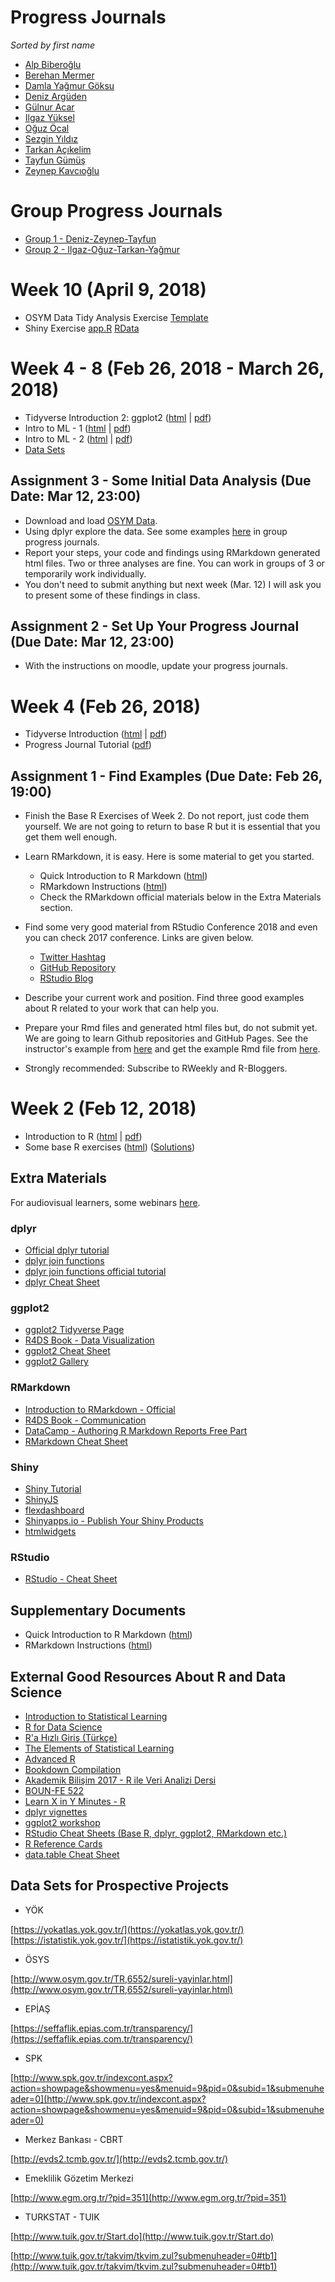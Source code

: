 
# Progress Journals

_Sorted by first name_

+ [Alp Biberoğlu](https://boun-etm58d.github.io/pj-alpbiberoglu)
+ [Berehan Mermer](https://boun-etm58d.github.io/pj-Berahan/)
+ [Damla Yağmur Göksu](https://boun-etm58d.github.io/pj-dgoksu/)
+ [Deniz Argüden](https://boun-etm58d.github.io/pj-Denizarguden/)
+ [Gülnur Acar](https://boun-etm58d.github.io/pj-GulnurAcar/)
+ [Ilgaz Yüksel](https://boun-etm58d.github.io/pj-ilgazyuksel)
+ [Oğuz Öcal](https://boun-etm58d.github.io/pj-oguzocal/)
+ [Sezgin Yıldız](https://boun-etm58d.github.io/pj-SezginYildiz)
+ [Tarkan Açıkelim](https://boun-etm58d.github.io/pj-tarkanacikelim)
+ [Tayfun Gümüş](https://boun-etm58d.github.io/pj-Tayfungumus)
+ [Zeynep Kavcıoğlu](https://boun-etm58d.github.io/pj-zeynepkavcioglu)

# Group Progress Journals

+ [Group 1 - Deniz-Zeynep-Tayfun](https://boun-etm58d.github.io/gpj-deniz-zeynep-tayfun)
+ [Group 2 - Ilgaz-Oğuz-Tarkan-Yağmur](https://boun-etm58d.github.io/gpj-ilgaz_oguz_tarkan_yagmur)

# Week 10 (April 9, 2018)

+ OSYM Data Tidy Analysis Exercise [Template](https://raw.githubusercontent.com/BOUN-ETM58D/boun-etm58d.github.io/master/files/osym_data_analysis_template.Rmd)
+ Shiny Exercise [app.R](https://raw.githubusercontent.com/BOUN-ETM58D/boun-etm58d.github.io/master/files/app.R) [RData](files/shiny_movie_set.RData)

# Week 4 - 8 (Feb 26, 2018 - March 26, 2018)

+ Tidyverse Introduction 2: ggplot2 ([html](files/tidyverse_intro_ggplot2.html) \| [pdf](files/tidyverse_intro_ggplot2.pdf))
+ Intro to ML - 1 ([html](files/intro_to_ml.html) \| [pdf](files/intro_to_ml.pdf))
+ Intro to ML - 2 ([html](files/intro_to_ml_2.html) \| [pdf](files/intro_to_ml_2.pdf))
+ [Data Sets](files/data.zip)

## Assignment 3 - Some Initial Data Analysis (Due Date: Mar 12, 23:00)

+ Download and load [OSYM Data](files/osym_data_2017_v2.RData).
+ Using dplyr explore the data. See some examples [here](https://mef-bda503.github.io/works17F.html) in group progress journals.
+ Report your steps, your code and findings using RMarkdown generated html files. Two or three analyses are fine. You can work in groups of 3 or temporarily work individually.
+ You don't need to submit anything but next week (Mar. 12) I will ask you to present some of these findings in class.

## Assignment 2 - Set Up Your Progress Journal (Due Date: Mar 12, 23:00)

+ With the instructions on moodle, update your progress journals.

# Week 4 (Feb 26, 2018)

+ Tidyverse Introduction ([html](files/tidyverse_intro.html) \| [pdf](files/tidyverse_intro.pdf))
+ Progress Journal Tutorial ([pdf](files/hw_tutorial.pdf))

## Assignment 1 - Find Examples (Due Date: Feb 26, 19:00)

+ Finish the Base R Exercises of Week 2. Do not report, just code them yourself. We are not going to return to base R but it is essential that you get them well enough.

+ Learn RMarkdown, it is easy. Here is some material to get you started.
    + Quick Introduction to R Markdown ([html](files/QuickIntroRMarkdown.html))
    + RMarkdown Instructions ([html](files/rmarkdown_instructions.pdf))
    + Check the RMarkdown official materials below in the Extra Materials section.

+ Find some very good material from RStudio Conference 2018 and even you can check 2017 conference. Links are given below.
    + [Twitter Hashtag](https://twitter.com/hashtag/rstudioconf?lang=en)
    + [GitHub Repository](https://github.com/rstudio/rstudio-conf)
    + [RStudio Blog](https://blog.rstudio.com/categories/rstudioconf)

+ Describe your current work and position. Find three good examples about R related to your work that can help you.

+ Prepare your Rmd files and generated html files but, do not submit yet. We are going to learn Github repositories and GitHub Pages. See the instructor's example from [here](files/assignment_1.html) and get the example Rmd file from [here](https://raw.githubusercontent.com/BOUN-ETM58D/boun-etm58d.github.io/master/files/assignment_1.Rmd).

+ Strongly recommended: Subscribe to RWeekly and R-Bloggers.

# Week 2 (Feb 12, 2018)

+ Introduction to R ([html](files/01_R_Basics.html) \| [pdf](files/01_R_Basics.pdf))
+ Some base R exercises ([html](https://r338.github.io/ab-2017/dokumanlar/dokuman_temel_alistirma.html)) ([Solutions](https://r338.github.io/ab-2017/dokumanlar/dokuman_temel_alistirma_cozumler.html))


## Extra Materials

For audiovisual learners, some webinars [here](https://www.rstudio.com/resources/webinars/).

### dplyr

+ [Official dplyr tutorial](https://cran.r-project.org/web/packages/dplyr/vignettes/dplyr.html)
+ [dplyr join functions](http://stat545.com/bit001_dplyr-cheatsheet.html)
+ [dplyr join functions official tutorial](https://cran.r-project.org/web/packages/dplyr/vignettes/two-table.html)
+ [dplyr Cheat Sheet](https://github.com/rstudio/cheatsheets/raw/master/data-transformation.pdf)

### ggplot2

+ [ggplot2 Tidyverse Page](http://ggplot2.tidyverse.org/)
+ [R4DS Book - Data Visualization](http://r4ds.had.co.nz/data-visualisation.html)
+ [ggplot2 Cheat Sheet](https://github.com/rstudio/cheatsheets/raw/master/data-visualization-2.1.pdf)
+ [ggplot2 Gallery](http://www.r-graph-gallery.com/portfolio/ggplot2-package/)

### RMarkdown

+ [Introduction to RMarkdown - Official](http://rmarkdown.rstudio.com/lesson-1.html)
+ [R4DS Book - Communication](http://r4ds.had.co.nz/communicate-intro.html)
+ [DataCamp - Authoring R Markdown Reports Free Part](https://www.datacamp.com/courses/reporting-with-r-markdown)
+ [RMarkdown Cheat Sheet](https://www.rstudio.com/wp-content/uploads/2015/03/rmarkdown-reference-guide.png)

### Shiny

+ [Shiny Tutorial](https://shiny.rstudio.com/tutorial/)
+ [ShinyJS](https://deanattali.com/shinyjs/)
+ [flexdashboard](http://rmarkdown.rstudio.com/flexdashboard/)
+ [Shinyapps.io - Publish Your Shiny Products](http://shinyapps.io/)
+ [htmlwidgets](http://www.htmlwidgets.org/)

### RStudio

+ [RStudio - Cheat Sheet](https://github.com/rstudio/cheatsheets/raw/master/rstudio-ide.pdf)


## Supplementary Documents

+ Quick Introduction to R Markdown ([html](files/QuickIntroRMarkdown.html))
+ RMarkdown Instructions ([html](files/rmarkdown_instructions.pdf))

## External Good Resources About R and Data Science

+ [Introduction to Statistical Learning](http://www-bcf.usc.edu/~gareth/ISL/book.html)
+ [R for Data Science](http://r4ds.had.co.nz/)
+ [R'a Hızlı Giriş (Türkçe)](https://r338.github.io/ab-2017/dokumanlar/RHizliGiris.pdf)
+ [The Elements of Statistical Learning](https://web.stanford.edu/~hastie/ElemStatLearn/)
+ [Advanced R](http://adv-r.had.co.nz/)
+ [Bookdown Compilation](https://bookdown.org/)
+ [Akademik Bilişim 2017 - R ile Veri Analizi Dersi](https://r338.github.io/ab-2017/)
+ [BOUN-FE 522](https://github.com/berkorbay/fe522)
+ [Learn X in Y Minutes - R](https://learnxinyminutes.com/docs/r/)
+ [dplyr vignettes](https://cran.r-project.org/web/packages/dplyr/vignettes/dplyr.html)
+ [ggplot2 workshop](http://tutorials.iq.harvard.edu/R/Rgraphics/Rgraphics.html)
+ [RStudio Cheat Sheets (Base R, dplyr, ggplot2, RMarkdown etc.)](https://www.rstudio.com/resources/cheatsheets/)
+ [R Reference Cards](https://cran.r-project.org/doc/contrib/Short-refcard.pdf)
+ [data.table Cheat Sheet](https://s3.amazonaws.com/assets.datacamp.com/blog_assets/datatable_Cheat_Sheet_R.pdf)


## Data Sets for Prospective Projects

+ YÖK

[https://yokatlas.yok.gov.tr/](https://yokatlas.yok.gov.tr/)
[https://istatistik.yok.gov.tr/](https://istatistik.yok.gov.tr/)

+ ÖSYS

[http://www.osym.gov.tr/TR,6552/sureli-yayinlar.html](http://www.osym.gov.tr/TR,6552/sureli-yayinlar.html)

+ EPİAŞ

[https://seffaflik.epias.com.tr/transparency/](https://seffaflik.epias.com.tr/transparency/)

+ SPK

[http://www.spk.gov.tr/indexcont.aspx?action=showpage&showmenu=yes&menuid=9&pid=0&subid=1&submenuheader=0](http://www.spk.gov.tr/indexcont.aspx?action=showpage&showmenu=yes&menuid=9&pid=0&subid=1&submenuheader=0)

+ Merkez Bankası - CBRT

[http://evds2.tcmb.gov.tr/](http://evds2.tcmb.gov.tr/)

+ Emeklilik Gözetim Merkezi

[http://www.egm.org.tr/?pid=351](http://www.egm.org.tr/?pid=351)

+ TURKSTAT - TUIK

[http://www.tuik.gov.tr/Start.do](http://www.tuik.gov.tr/Start.do)

[http://www.tuik.gov.tr/takvim/tkvim.zul?submenuheader=0#tb1](http://www.tuik.gov.tr/takvim/tkvim.zul?submenuheader=0#tb1)
